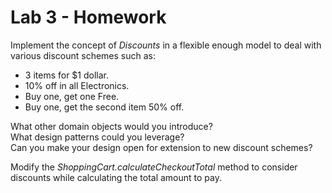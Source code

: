# Lab 3 - Homework

Implement the concept of _Discounts_ in a flexible enough model to deal with various discount schemes such as: 

- 3 items for $1 dollar. 
- 10% off in all Electronics. 
- Buy one, get one Free. 
- Buy one, get the second item 50% off.

What other domain objects would you introduce?   
What design patterns could you leverage?   
Can you make your design open for extension to new discount schemes?  

Modify the _ShoppingCart.calculateCheckoutTotal_ method to consider discounts
while calculating the total amount to pay.